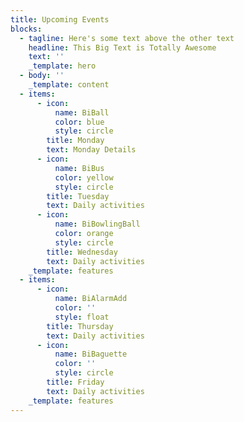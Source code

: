 ```yaml
---
title: Upcoming Events
blocks:
  - tagline: Here's some text above the other text
    headline: This Big Text is Totally Awesome
    text: ''
    _template: hero
  - body: ''
    _template: content
  - items:
      - icon:
          name: BiBall
          color: blue
          style: circle
        title: Monday
        text: Monday Details
      - icon:
          name: BiBus
          color: yellow
          style: circle
        title: Tuesday
        text: Daily activities
      - icon:
          name: BiBowlingBall
          color: orange
          style: circle
        title: Wednesday
        text: Daily activities
    _template: features
  - items:
      - icon:
          name: BiAlarmAdd
          color: ''
          style: float
        title: Thursday
        text: Daily activities
      - icon:
          name: BiBaguette
          color: ''
          style: circle
        title: Friday
        text: Daily activities
    _template: features
---
```


